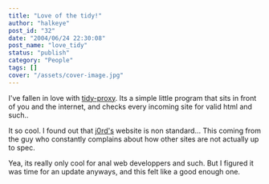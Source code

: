 ```yaml
---
title: "Love of the tidy!"
author: "halkeye"
post_id: "32"
date: "2004/06/24 22:30:08"
post_name: "love_tidy"
status: "publish"
category: "People"
tags: []
cover: "/assets/cover-image.jpg"
---
```


I've fallen in love with [tidy-proxy](https://tidy-proxy.freesources.org/). Its a simple little program that sits in front of you and the internet, and checks every incoming site for valid html and such..

It so cool. I found out that [j0rd's](https://j0rd.ath.cx) website is non standard... This coming from the guy who constantly complains about how other sites are not actually up to spec.

Yea, its really only cool for anal web developpers and such. But I figured it was time for an update anyways, and this felt like a good enough one.